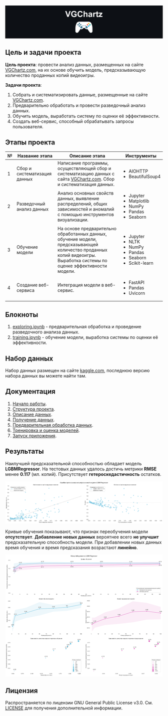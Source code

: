 ![VGChartz](resources/header.jpg)

## Цель и задачи проекта

**Цель проекта**: провести анализ данных, размещенных на сайте 
[VGChartz.com](https://www.vgchartz.com), 
на их основе обучить модель, предсказывающую количество проданных копий 
видеоигры.

**Задачи проекта**:
1. Собрать и систематизировать данные, 
размещенные на сайте [VGChartz.com](https://www.vgchartz.com).
2. Предварительно обработать и провести разведочный анализ данных.
3. Обучить модель, выработать систему по оценки её эффективности.
4. Создать веб-сервис, способный обрабатывать запросы пользователя.

## Этапы проекта 

<table>
    <thead>
        <tr>
            <th>№</th>
            <th>Название этапа</th>
            <th>Описание этапа</th>
            <th>Инструменты</th>
        </tr>
    </thead>
    <tbody>
        <tr>
            <td>1</td>
            <td>Сбор и систематизация данных</td>
            <td>
                Написание программы, осуществляющей сбор и систематизацию данных 
                с сайта <a href="https://www.vgchartz.com">VGChartz.com</a>.
                Сбор и систематизация данных.
            </td>
            <td> 
                <ul>
                    <li>AIOHTTP</li>
                    <li>BeautifulSoup4</li>
                </ul> 
            </td> 
        </tr>
         <tr>
            <td>2</td>
            <td>Разведочный анализ данных</td>
            <td>
                Анализ основных свойств данных, выявление распределений, 
                общих зависимостей и аномалий 
                с помощью инструментов визуализации.
            </td>
            <td> 
                <ul>
                    <li>Jupyter</li>
                    <li>Matplotlib</li>
                    <li>NumPy</li>
                    <li>Pandas</li>
                    <li>Seaborn</li>
                </ul> 
            </td>
        </tr>
        <tr>
        <td>3</td>
            <td>Обучение модели</td>
            <td>
                На основе предварительно обработанных данных, обучение модели, 
                предсказывающей количество проданных копий видеоигры. 
                Выработка системы по оценке эффективности модели.
            </td>
            <td> 
                <ul>
                    <li>Jupyter</li>
                    <li>NLTK</li>
                    <li>NumPy</li>
                    <li>Pandas</li>
                    <li>Seaborn</li>
                    <li>Scikit-learn</li>
                </ul> 
            </td>
        </tr>
        <tr>
            <td>4</td>
            <td>Создание веб-сервиса</td>
            <td>
                Интеграция модели в веб-сервис.
            </td>
            <td> 
                <ul>
                    <li>FastAPI</li>
                    <li>Pandas</li>
                    <li>Uvicorn</li>
                </ul> 
            </td>
        </tr>
    </tbody>
</table>

## Блокноты

1. [exploring.ipynb](notebooks/exploring.ipynb) - предварительная обработка 
и проведение разведочного анализа данных.
2. [training.ipynb](notebooks/training.ipynb) - обучение модели, 
выработка системы по оценки её эффективности.

## Набор данных

Набор данных размещен на сайте 
[kaggle.com](https://www.kaggle.com/datasets/gsimonx37/vgchartz), 
последнюю версию набора данных вы можете найти там.

## Документация

1. [Начало работы](docs/starting.md).
2. [Структура проекта](docs/structure.md).
3. [Описание данных](docs/data.md).
4. [Получение данных](docs/parsing.md).
5. [Предварительная обработка данных](docs/preprocessing.md).
6. [Тренировка и оценка моделей](docs/training.md).
7. [Запуск приложения](docs/application.md).

## Результаты

Наилучшей предсказательной способностью обладает модель **LGBMRegressor**. 
На тестовых данных удалось достичь метрики **RMSE** менее **0.117** (мл. копий).
Присутствует **гетероскедастичность** остатков.

![error](resources/training/error.png)

Кривые обучения показывают, что признак переобучения модели **отсутствует**.
**Добавление новых данных** вероятнее всего **не улучшит**
предсказательную способность модели.
При добавлении новых данных время обучения и время предсказания 
возрастают **линейно**.

![scalability](resources/training/scalability.png)

## Лицензия

Распространяется по лицензии GNU General Public License v3.0. 
См. [LICENSE](LICENSE.txt) для получения дополнительной информации.
